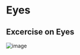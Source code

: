 # Eyes
## Excercise on Eyes
![image](https://user-images.githubusercontent.com/93243095/158077969-7d60fda0-3726-4bf4-9130-5bea8a59e8fb.png)
